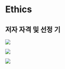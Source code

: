 # Ethics

## 저자 자격 및 선정 기

![](https://github.com/ykkimhgu/DLIP_doc/tree/3298e5d2a4b6369e5cef7973dd93eef44ca7addf/.gitbook/assets/image%20%28174%29.png)

![](https://github.com/ykkimhgu/DLIP_doc/tree/3298e5d2a4b6369e5cef7973dd93eef44ca7addf/.gitbook/assets/image%20%28172%29.png)

![](https://github.com/ykkimhgu/DLIP_doc/tree/3298e5d2a4b6369e5cef7973dd93eef44ca7addf/.gitbook/assets/image%20%28173%29.png)

